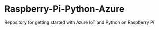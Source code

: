# Raspberry-Pi-Python-Azure
Repository for getting started with Azure IoT and Python on Raspberry Pi
